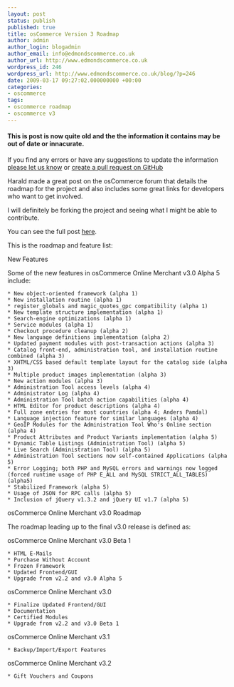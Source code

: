 ```yaml
---
layout: post
status: publish
published: true
title: osCommerce Version 3 Roadmap
author: admin
author_login: blogadmin
author_email: info@edmondscommerce.co.uk
author_url: http://www.edmondscommerce.co.uk
wordpress_id: 246
wordpress_url: http://www.edmondscommerce.co.uk/blog/?p=246
date: 2009-03-17 09:27:02.000000000 +00:00
categories:
- oscommerce
tags:
- oscommerce roadmap
- oscommerce v3
---
```

<div class="oldpost"><h4>This is post is now quite old and the the information it contains may be out of date or innacurate.</h4>
<p>
If you find any errors or have any suggestions to update the information <a href="http://edmondscommerce.github.io/contact-us/index.html">please let us know</a>
or <a href="https://github.com/edmondscommerce/edmondscommerce.github.io">create a pull request on GitHub</a>
</p>
</div>
Harald made a great post on the osCommerce forum that details the roadmap for the project and also includes some great links for developers who want to get involved.

I will definitely be forking the project and seeing what I might be able to contribute.

You can see the full post <a href="http://forums.oscommerce.com/index.php?showtopic=331360&st=0&p=1380487&#entry1380487" rel="nofollow">here</a>.

This is the roadmap and feature list:

New Features

Some of the new features in osCommerce Online Merchant v3.0 Alpha 5 include:

    * New object-oriented framework (alpha 1)
    * New installation routine (alpha 1)
    * register_globals and magic_quotes_gpc compatibility (alpha 1)
    * New template structure implementation (alpha 1)
    * Search-engine optimizations (alpha 1)
    * Service modules (alpha 1)
    * Checkout procedure cleanup (alpha 2)
    * New language definitions implementation (alpha 2)
    * Updated payment modules with post-transaction actions (alpha 3)
    * Catalog front-end, administration tool, and installation routine combined (alpha 3)
    * XHTML/CSS based default template layout for the catalog side (alpha 3)
    * Multiple product images implementation (alpha 3)
    * New action modules (alpha 3)
    * Administration Tool access levels (alpha 4)
    * Administrator Log (alpha 4)
    * Administration Tool batch action capabilities (alpha 4)
    * HTML Editor for product descriptions (alpha 4)
    * Full zone entries for most countries (alpha 4; Anders Pamdal)
    * Language injection feature for similar languages (alpha 4)
    * GeoIP Modules for the Administration Tool Who's Online section (alpha 4)
    * Product Attributes and Product Variants implementation (alpha 5)
    * Dynamic Table Listings (Administration Tool) (alpha 5)
    * Live Search (Administration Tool) (alpha 5)
    * Administration Tool sections now self-contained Applications (alpha 5)
    * Error Logging; both PHP and MySQL errors and warnings now logged (forced runtime usage of PHP E_ALL and MySQL STRICT_ALL_TABLES) (alpha5)
    * Stabilized Framework (alpha 5)
    * Usage of JSON for RPC calls (alpha 5)
    * Inclusion of jQuery v1.3.2 and jQuery UI v1.7 (alpha 5)



osCommerce Online Merchant v3.0 Roadmap

The roadmap leading up to the final v3.0 release is defined as:

osCommerce Online Merchant v3.0 Beta 1

    * HTML E-Mails
    * Purchase Without Account
    * Frozen Framework
    * Updated Frontend/GUI
    * Upgrade from v2.2 and v3.0 Alpha 5



osCommerce Online Merchant v3.0

    * Finalize Updated Frontend/GUI
    * Documentation
    * Certified Modules
    * Upgrade from v2.2 and v3.0 Beta 1



osCommerce Online Merchant v3.1

    * Backup/Import/Export Features



osCommerce Online Merchant v3.2

    * Gift Vouchers and Coupons 
